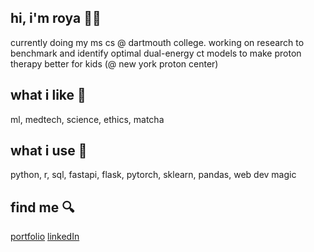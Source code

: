 ## hi, i'm roya 👩‍💻
currently doing my ms cs @ dartmouth college. working on research to benchmark and identify optimal dual-energy ct models to make proton therapy better for kids (@ new york proton center)

## what i like 🍵
ml, medtech, science, ethics, matcha

## what i use 🧰
python, r, sql, fastapi, flask, pytorch, sklearn, pandas, web dev magic

## find me 🔍
[portfolio](https://royaparsa.dev)
[linkedIn](https://www.linkedin.com/in/roya-parsa-715b42234/)
